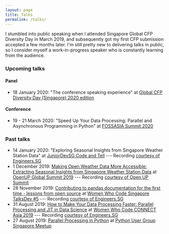 ```yaml
---
layout: page
title: Talks
permalink: /talks/
---
```



I stumbled into public speaking when I attended Singapore Global CFP Diversity Day in March 2019, and subsequently got my first CFP submission accepted a few months later. I'm still pretty new to delivering talks in public, so I consider myself a work-in-progress speaker who is constantly learning from the audience.

### Upcoming talks

#### Panel
* 18 January 2020: "The conference speaking experience" at [Global CFP Diversity Day (Singapore) 2020 edition](https://ti.to/global-diversity-cfp-day-sg/2020-edition)

#### Conference
* 19 - 21 March 2020: "Speed Up Your Data Processing: Parallel and Asynchronous Programming in Python" at [FOSSASIA Summit 2020](https://summit.fossasia.org/)

### Past talks

* 14 January 2020: "Exploring Seasonal Insights from Singapore Weather Station Data" at [JuniorDevSG Code and Tell](https://github.com/JuniorDevSingapore/meetups) --- Recording [courtesy of Engineers.SG](https://engineers.sg/v/3919)
* 1 December 2019: [Making Open Weather Data More Accessible: Extracting Seasonal Insights from Singapore Weather Station Data](https://hweecat.github.io/talk_extracting_seasonal_insights_from_sg_weather_station_data/) at [OpenUP Global Summit 2019](https://www.openup.global/) --- Recording [courtesy of Open UP Summit](https://www.youtube.com/watch?v=x8CtEtn0vsc)
* 28 November 2019: [Contributing to pandas documentation for the first time - lessons from open source](https://hweecat.github.io/talk_contributing-pandas-docs-first-time) at [Women Who Code Singapore TalksDev #5](https://www.meetup.com/Women-Who-Code-Singapore/events/266037585/) --- Recording [courtesy of Engineers.SG](https://youtu.be/qGPaRTG17ts)
* 31 August 2019: [How to Make Your Data Processing Faster: Parallel Processing and JIT in Data Science](https://hweecat.github.io/talk_how-to-make-your-data-processing-faster) at [Women Who Code CONNECT Asia 2019](https://asia.womenwhocode.dev/) --- Recording [courtesy of Engineers.SG](https://youtu.be/RX5rlt3jAt0)
* 27 August 2019: [Parallel Processing in Python](https://hweecat.github.io/talk_parallel-programming-python) at [Python User Group Singapore Meetup](https://www.meetup.com/Singapore-Python-User-Group/events/263765155/)
